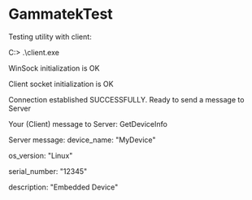 # GammatekTest

Testing utility with client:

C:> .\client.exe

WinSock initialization is OK

Client socket initialization is OK

Connection established SUCCESSFULLY. Ready to send a message to Server

Your (Client) message to Server: GetDeviceInfo

Server message: device_name: "MyDevice"

os_version: "Linux"

serial_number: "12345"

description: "Embedded Device"
